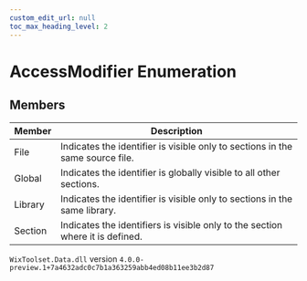 ```yaml
---
custom_edit_url: null
toc_max_heading_level: 2
---
```

# AccessModifier Enumeration

## Members
| Member | Description |
| ------ | ----------- |
| File | Indicates the identifier is visible only to sections in the same source file. |
| Global | Indicates the identifier is globally visible to all other sections. |
| Library | Indicates the identifier is visible only to sections in the same library. |
| Section | Indicates the identifiers is visible only to the section where it is defined. |
`WixToolset.Data.dll` version `4.0.0-preview.1+7a4632adc0c7b1a363259abb4ed08b11ee3b2d87`
